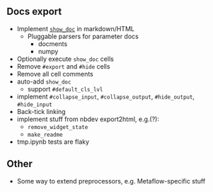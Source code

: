 ## Docs export

- Implement [`show_doc`](https://github.com/fastai/nbdev/blob/master/nbs/02_showdoc.ipynb) in markdown/HTML
  - Pluggable parsers for parameter docs
    - docments
    - numpy
- Optionally execute `show_doc` cells
- Remove `#export` and `#hide` cells
- Remove all cell comments
- auto-add `show_doc`
  - support `#default_cls_lvl`
- implement `#collapse_input`, `#collapse_output`, `#hide_output`, `#hide_input`
- Back-tick linking
- implement stuff from nbdev export2html, e.g.(?):
  - `remove_widget_state`
  - `make_readme`
- tmp.ipynb tests are flaky

## Other

- Some way to extend preprocessors, e.g. Metaflow-specific stuff

